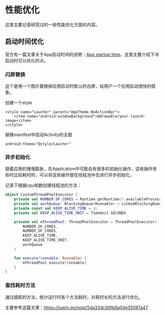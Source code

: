 # 性能优化

这里主要记录研究过的一些性能优化方面的内容。

## 启动时间优化

官方有一篇文章关于App启动时间的说明：[App startup time](https://developer.android.com/topic/performance/vitals/launch-time)，这里主要介绍下冷启动时可以优化的点。

### 闪屏替换

这个是用一个图片替换掉应用启动时默认的白屏，给用户一个应用启动很快的假象。

创建一个style

```
<style name="Laucher" parent="AppTheme.NoActionBar">
    <item name="android:windowBackground">@drawable/your-launch-image</item>
</style>
```

替换manifest中启动Activity的主题

```
android:theme="@style/Laucher"
```

### 异步初始化

随着应用的慢慢膨胀，在Application中可能会有很多的初始化操作，这些操作有些时比较耗时的，可以将这些操作放在线程池中去进行异步初始化。

记录下根据cpu核数创建线程池的方法：

```kotlin
object CustomThreadPoolExecutor {
    private val NUMBER_OF_CORES = Runtime.getRuntime().availableProcessors()
    private val workQueue: BlockingQueue<Runnable> = LinkedBlockingQueue<Runnable>()
    private const val KEEP_ALIVE_TIME = 1L
    private val KEEP_ALIVE_TIME_UNIT = TimeUnit.SECONDS

    private val mThreadPool: ThreadPoolExecutor = ThreadPoolExecutor(
        NUMBER_OF_CORES,
        NUMBER_OF_CORES,
        KEEP_ALIVE_TIME,
        KEEP_ALIVE_TIME_UNIT,
        workQueue
    )

    fun execute(runnable: Runnable) {
        mThreadPool.execute(runnable)
    }
}
```

### 查找耗时方法

通过插桩的方法，统计运行时各个方法耗时，对耗时长的方法进行优化。

主要参考这篇文章：https://juejin.im/post/5da33dc56fb9a04e35597a47